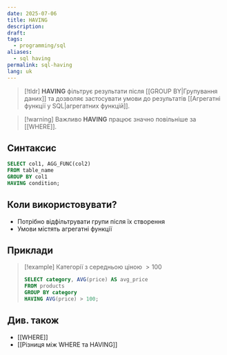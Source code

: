 ```yaml
---
date: 2025-07-06
title: HAVING
description: 
draft: 
tags:
  - programming/sql
aliases:
  - sql having
permalink: sql-having
lang: uk
---
```


> [!tldr]
> **HAVING** фільтрує результати після [[GROUP BY|Групування даних]] та дозволяє застосувати умови до результатів [[Агрегатні функції у SQL|агрегатних функцій]].

> [!warning] Важливо
> **HAVING** працює значно повільніше за [[WHERE]].

## Синтаксис

```sql
SELECT col1, AGG_FUNC(col2)
FROM table_name
GROUP BY col1
HAVING condition;
```

## Коли використовувати?

- Потрібно відфільтрувати групи після їх створення
- Умови містять агрегатні функції

## Приклади

 > [!example] Категорії з середньою ціною $> 100$
> ```sql
> SELECT category, AVG(price) AS avg_price 
> FROM products 
> GROUP BY category
> HAVING AVG(price) > 100;
> ```

## Див. також

- [[WHERE]]
- [[Різниця між WHERE та HAVING]]